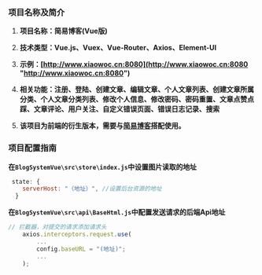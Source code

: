 ### 项目名称及简介
1. **项目名称：简易博客(Vue版)**

1. **技术类型：Vue.js、Vuex、Vue-Router、Axios、Element-UI**

1. **示例：[http://www.xiaowoc.cn:8080](http://www.xiaowoc.cn:8080 "http://www.xiaowoc.cn:8080")**

1. **相关功能：注册、登陆、创建文章、编辑文章、个人文章列表、创建文章所属分类、个人文章分类列表、修改个人信息、修改密码、密码重置、文章点赞点踩、文章评论、用户关注、自定义错误页面、错误日志记录、搜索**

1. **该项目为前端的衍生版本，需要与[简易博客](https://github.com/xiaowoc/BlogSystem "简易博客")搭配使用。**

### 项目配置指南
**在`BlogSystemVue\src\store\index.js`中设置图片读取的地址**
```javascript
 state: {
    serverHost: "（地址）", //设置后台资源的地址
  }
```
**在`BlogSystemVue\src\api\BaseHtml.js`中配置发送请求的后端Api地址**
```javascript
// 拦截器，对提交的请求添加请求头
    axios.interceptors.request.use(
		...
        config.baseURL = "(地址)";
		...
    );
```
